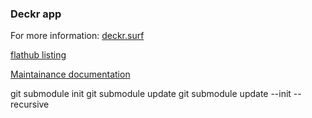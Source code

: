 ### Deckr app

For more information: [deckr.surf](https://deckr.surf)

[flathub listing](https://github.com/flathub/surf.deckr.deckr)

[Maintainance documentation](https://github.com/flathub/flathub/wiki/App-Maintenance)

git submodule init
git submodule update
git submodule update --init --recursive
